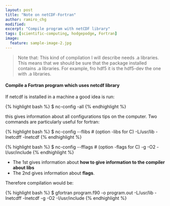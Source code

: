 ```yaml
---
layout: post
title: "Note on netCDF-Fortran"
author: ramiro_chg
modified:
excerpt: "Compile program with netCDF library"
tags: [scientific-computing, hodgepodge, Fortran]
image:
  feature: sample-image-2.jpg
---
```


> Note that: This kind of compilation I will describe needs .a libraries. This means that we should be sure that the package installed contains .a libraries. For example, fro hdf5 it is the hdf5-dev the one with .a libraries.

#### Compile a Fortran program which uses netcdf library

If netcdf is installed in a machine a good idea is run:

{% highlight bash %}
$ nc-config -all
{% endhighlight %}

this gives information about all configurations tips on the computer. Two commands are particularly useful for fortran:

{% highlight bash %}
$ nc-config --flibs   # (option -libs for C)
-L/usr/lib -lnetcdff -lnetcdf
{% endhighlight %}

{% highlight bash %}
$ nc-config --fflags # (option -flags for C)
-g -O2 -I/usr/include
{% endhighlight %}

- The 1st gives information about **how to give information to the compiler about libs**
- The 2nd gives information about **flags**.


Therefore compilation would be:

{% highlight bash %}
$ gfortran program.f90 -o program.out -L/usr/lib -lnetcdff -lnetcdf -g -O2 -I/usr/include
{% endhighlight %}



